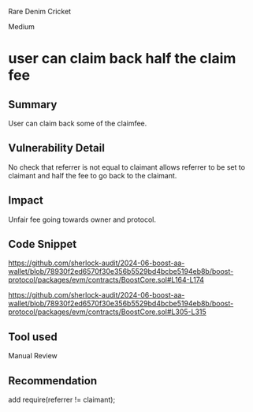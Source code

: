 Rare Denim Cricket

Medium

# user can claim back half the claim fee

## Summary
User can claim back some of the claimfee.
## Vulnerability Detail
No check that referrer is not equal to claimant allows referrer to be set to claimant and half the fee to go back to the claimant.
## Impact
Unfair fee going towards owner and protocol.
## Code Snippet
https://github.com/sherlock-audit/2024-06-boost-aa-wallet/blob/78930f2ed6570f30e356b5529bd4bcbe5194eb8b/boost-protocol/packages/evm/contracts/BoostCore.sol#L164-L174

https://github.com/sherlock-audit/2024-06-boost-aa-wallet/blob/78930f2ed6570f30e356b5529bd4bcbe5194eb8b/boost-protocol/packages/evm/contracts/BoostCore.sol#L305-L315
## Tool used

Manual Review

## Recommendation
add require(referrer != claimant);